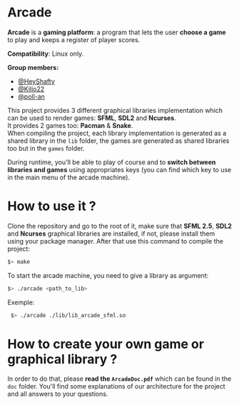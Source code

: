 # Arcade

**Arcade** is a **gaming platform**: a program that lets the user **choose a game** to play and keeps a register of player scores.  

**Compatibility**: Linux only.

**Group members:**  
  - [@HeyShafty](https://github.com/HeyShafty)
  - [@Kilio22](https://github.com/Kilio22)
  - [@poll-an](https://github.com/poll-an)

This project provides 3 different graphical libraries implementation which can be used to render games: **SFML**, **SDL2** and **Ncurses**.  
It provides 2 games too: **Pacman** & **Snake**.  
When compiling the project, each library implementation is generated as a shared library in the `lib` folder, the games are generated as shared libraries too but in the `games` folder.   

During runtime, you'll be able to play of course and to **switch between libraries and games** using appropriates keys (you can find which key to use in the main menu of the arcade machine).

# How to use it ?
Clone the repository and go to the root of it, make sure that **SFML 2.5**, **SDL2** and **Ncurses** graphical libraries are installed, if not, please install them using your package manager.
After that use this command to compile the project:
```sh
$> make
```
To start the arcade machine, you need to give a library as argument:
 ```sh
 $> ./arcade <path_to_lib>
 ```
 Exemple:
```sh
 $> ./arcade ./lib/lib_arcade_sfml.so
 ```
 
 # How to create your own game or graphical library ?
 In order to do that, please **read the `ArcadeDoc.pdf`** which can be found in the `doc` folder. You'll find some explanations of our architecture for the project and all answers to your questions.
